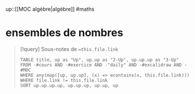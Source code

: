 up::[[MOC algèbre|algèbre]]
#maths
# ensembles de nombres

> [!query] Sous-notes de `=this.file.link`
> ```dataview
> TABLE title, up as "Up", up.up as "2-Up", up.up.up as "3-Up"
> FROM -#cours AND -#exercice AND -"daily" AND -#excalidraw AND -#MOC
> WHERE any(map([up, up.up], (x) => econtains(x, this.file.link)))
> WHERE file.link != this.file.link
> SORT up.up.up.up, up.up.up, up.up, up
> ```